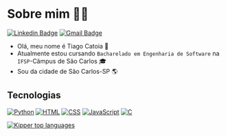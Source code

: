 # Sobre mim 👩‍💻
[![Linkedin Badge](https://img.shields.io/badge/-LinkedIn-6633cc?style=flat-square&logo=Linkedin&logoColor=white&link=https://www.linkedin.com/in/tiago-catoia-91a176277//)](https://www.linkedin.com/in/tiago-catoia-91a176277/)
[![Gmail Badge](https://img.shields.io/badge/-tiagocsz@hotmail.com-6633cc?style=flat-square&logo=Gmail&logoColor=white&link=mailto:tiagocsz@hotmail.com)](mailto:tiagocsz@hotmail.com)

- Olá, meu nome é Tiago Catoia 👋 
- Atualmente estou cursando `Bacharelado em Engenharia de Software` na `IFSP`-Câmpus de São Carlos 🎓
- Sou da cidade de São Carlos-SP 🌎

## Tecnologias
[![Python](https://img.shields.io/badge/Python-3776AB?style=for-the-badge&logo=python&logoColor=white)](https://www.python.org/)
[![HTML](https://img.shields.io/badge/HTML-E34F26?style=for-the-badge&logo=html5&logoColor=white)](https://developer.mozilla.org/en-US/docs/Web/HTML)
[![CSS](https://img.shields.io/badge/CSS-1572B6?style=for-the-badge&logo=css3&logoColor=white)](https://developer.mozilla.org/en-US/docs/Web/CSS)
[![JavaScript](https://img.shields.io/badge/JavaScript-F7DF1E?style=for-the-badge&logo=javascript&logoColor=black)](https://developer.mozilla.org/en-US/docs/Web/JavaScript)
[![C](https://img.shields.io/badge/C-A8B9CC?style=for-the-badge&logo=c&logoColor=black)](https://developer.mozilla.org/en-US/docs/Web/C)



<div align="left">
  
[![Kipper top languages](https://github-readme-stats.vercel.app/api/top-langs/?username=TiagoCatoia&theme=blue-white)](https://github.com/anuraghazra/github-readme-stats)
  
 </div>
 
